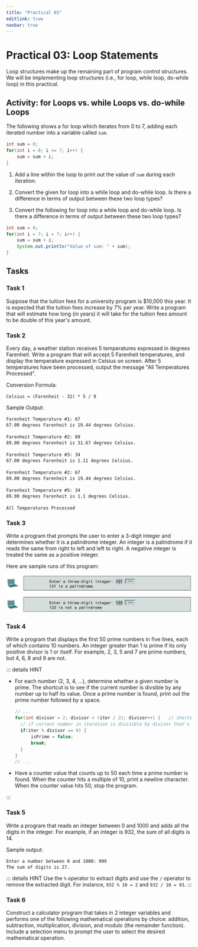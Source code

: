```yaml
---
title: "Practical 03"
editlink: true
navbar: true
---
```


# Practical 03: Loop Statements

Loop structures make up the remaining part of program control structures.
We will be implementing loop structures (i.e., for loop, while loop, do-while loop) in this practical.

## Activity: for Loops vs. while Loops vs. do-while Loops

The following shows a for loop which iterates from 0 to 7, adding each iterated number into a variable called `sum`.

```java
int sum = 0;
for(int i = 0; i <= 7; i++) {
	sum = sum + i;
}
```

1. Add a line within the loop to print out the value of `sum` during each iteration.

2. Convert the given for loop into a while loop and do-while loop. Is there a difference in terms of output between these two loop types?

3. Convert the following for loop into a while loop and do-while loop. Is there a difference in terms of output between these two loop types?

```java
int sum = 0;
for(int i = 7; i < 7; i++) {
	sum = sum + i;
	System.out.println("Value of sum: " + sum);
}
```

## Tasks

### Task 1

Suppose that the tuition fees for a university program is $10,000 this year.
It is expected that the tuition fees increase by 7% per year.
Write a program that will estimate how long (in years) it will take for the tuition fees amount to be double of this year's amount.

### Task 2

Every day, a weather station receives 5 temperatures expressed in degrees Farenheit.
Write a program that will accept 5 Farenheit temperatures, and display the temperature expressed in Celsius on screen.
After 5 temperatures have been processed, output the message "All Temperatures Processed".

Conversion Formula:

    Celsius = (Farenheit - 32) * 5 / 9

Sample Output:

    Farenheit Temperature #1: 67
    67.00 degrees Farenheit is 19.44 degrees Celsius.

    Farenheit Temperature #2: 89
    89.00 degrees Farenheit is 31.67 degrees Celsius.

    Farenheit Temperature #3: 34
    67.00 degrees Farenheit is 1.11 degrees Celsius.

    Farenheit Temperature #2: 67
    89.00 degrees Farenheit is 19.44 degrees Celsius.

    Farenheit Temperature #5: 34
    89.00 degrees Farenheit is 1.1 degrees Celsius.

    All Temperatures Processed

### Task 3

Write a program that prompts the user to enter a 3-digit integer and determines whether it is a palindrome integer.
An integer is a palindrome if it reads the same from right to left and left to right.
A negative integer is treated the same as a positive integer.

Here are sample runs of this program:

![Task 3 Output](./images/lab03-03.png)

### Task 4

Write a program that displays the first 50 prime numbers in five lines, each of which contains 10 numbers.
An integer greater than 1 is prime if its only positive divisor is 1 or itself.
For example, 2, 3, 5 and 7 are prime numbers, but 4, 6, 8 and 9 are not.

::: details HINT

- For each number (2, 3, 4, ...), determine whether a given number is prime.
  The shortcut is to see if the current number is divsible by any number up to half its value.
  Once a prime number is found, print out the prime number followed by a space.

  ```java
  // ...
  for(int divisor = 2; divisor < (iter / 2); divisor++) {	// shortcut is in here
  	// if current number in iteration is divisible by divisor that's not 1 or the same number as itself
  	if(iter % divisor == 0) {
  		isPrime = false;
  		break;
  	}
  }
  // ...
  ```

- Have a counter value that counts up to 50 each time a prime number is found.
  When the counter hits a multiple of 10, print a newline character.
  When the counter value hits 50, stop the program.

:::

### Task 5

Write a program that reads an integer between 0 and 1000 and adds all the digits in the integer.
For example, if an integer is 932, the sum of all digits is 14.

Sample output:

    Enter a number between 0 and 1000: 999
    The sum of digits is 27.

::: details HINT
Use the `%` operator to extract digits and use the `/` operator to remove the extracted digit.
For instance, `932 % 10 = 2` and `932 / 10 = 93`.
:::

### Task 6

Construct a calculator program that takes in 2 integer variables and performs one of the following mathematical operations by choice: addition, subtraction, multiplication, division, and modulo (the remainder function).
Include a selection menu to prompt the user to select the desired mathematical operation.
